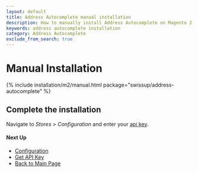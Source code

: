 ```yaml
---
layout: default
title: Address Autocomplete manual installation
description: How to manually install Address Autocomplete on Magento 2
keywords: address autocomplete installation
category: Address Autocomplete
exclude_from_search: true
---
```


# Manual Installation

{% include installation/m2/manual.html package="swissup/address-autocomplete" %}

## Complete the installation

Navigate to _Stores > Configuration_ and enter your [api key](/m2/extensions/address-autocomplete/get-api-key/).

#### Next Up

 -  [Configuration](/m2/extensions/address-autocomplete/configuration/)
 -  [Get API Key](/m2/extensions/address-autocomplete/get-api-key/)
 -  [Back to Main Page](/m2/extensions/address-autocomplete/)
